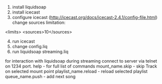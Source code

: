 1. install liquidsoap
2. install icecast
3. configure icecast (http://icecast.org/docs/icecast-2.4.1/config-file.html)
  change sources limitation:
  
  &lt;limits>
        &lt;sources>10&lt;/sources>
  
4. run icecast
5. change config.liq
6. run liquidsoap streaming.liq

for interaction with liquidsoap during streaming connect to server via telnet on 1234 port.
  help - for full list of commands
  mount_name.skip - skip Track on selected mount point
  playlist_name.reload - reload selected playlist
  queue_name.push <uri> - add next song
